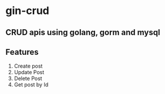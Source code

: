# gin-crud

## CRUD apis using golang, gorm and mysql

## Features
1. Create post
1. Update Post
1. Delete Post
1. Get post by Id
